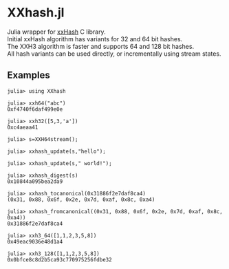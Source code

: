 # XXhash.jl
Julia wrapper for [xxHash](https://github.com/Cyan4973/xxHash) C library.  
Initial xxHash algorithm has variants for 32 and 64 bit hashes.  
The XXH3 algorithm is faster and supports 64 and 128 bit hashes.  
All hash variants can be used directly, or incrementally using stream states.

## Examples
```julia-repl
julia> using XXhash

julia> xxh64("abc")
0xf4740f6daf499e0e

julia> xxh32([5,3,'a'])
0xc4aeaa41

julia> s=XXH64stream();

julia> xxhash_update(s,"hello");

julia> xxhash_update(s," world!");

julia> xxhash_digest(s)
0x10844a095bea2da9

julia> xxhash_tocanonical(0x31886f2e7daf8ca4)
(0x31, 0x88, 0x6f, 0x2e, 0x7d, 0xaf, 0x8c, 0xa4)

julia> xxhash_fromcanonical((0x31, 0x88, 0x6f, 0x2e, 0x7d, 0xaf, 0x8c, 0xa4))
0x31886f2e7daf8ca4

julia> xxh3_64([1,1,2,3,5,8])
0x49eac9036e48d1a4

julia> xxh3_128([1,1,2,3,5,8])
0x0bfce8c8d2b5ca93c770975256fdbe32
```

